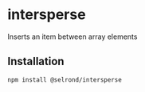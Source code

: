 # intersperse

Inserts an item between array elements

## Installation

```sh
npm install @selrond/intersperse
```
